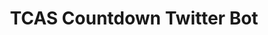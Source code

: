 ---
layout: page
title: TCAS Countdown Twitter Bot
year: 2019 - 2025
description: 24k followers and counting... A twitter bot that tweets days until Thai National university exams (TCAS).
type: Bot
tech: Node.js / AWS Lambda / AWS EventBridge / Twitter API
image:
  src: /assets/img/tcas_countdown.jpg
  alt: "A screenshot from Twitter showing TCAS Countdown bot account"
permalink: https://x.com/CountdownTCAS
---